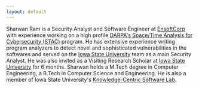 ```yaml
---
layout: default
---
```


Sharwan Ram is a Security Analyst and Software Engineer at [EnsoftCorp](http://ensoftcorp.com/) with experience working on a high profile [DARPA's Space/Time Analysis for Cybersecurity (STAC)](http://www.darpa.mil/program/space-time-analysis-for-cybersecurity) program. He has extensive experience writing program analyzers to detect novel and sophisticated vulnerabilities in the softwares and served on the [Iowa State University](https://www.iastate.edu/) team as a main Security Analyst.
He was also invited as a Visiting Research Scholar at [Iowa State University](https://www.iastate.edu/) for 6 months.
Sharwan holds a M.Tech degree in Computer Engineering, a B.Tech in Computer Science and Engineering. He is also a member of Iowa State University's [Knowledge-Centric Software Lab](https://www.ece.iastate.edu/kcsl/).
